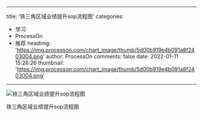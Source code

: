 
---
title: '铁三角区域业绩提升sop流程图'
categories: 
 - 学习
 - ProcessOn
 - 推荐
headimg: 'https://img.processon.com/chart_image/thumb/5d00b919e4b091a8f2403004.png'
author: ProcessOn
comments: false
date: 2022-01-11 15:26:26
thumbnail: 'https://img.processon.com/chart_image/thumb/5d00b919e4b091a8f2403004.png'
---

<div>   
<img class="thumb" alt="铁三角区域业绩提升sop流程图" src="https://img.processon.com/chart_image/thumb/5d00b919e4b091a8f2403004.png" referrerpolicy="no-referrer">
<p>铁三角区域业绩提升sop流程图</p>  
</div>
            